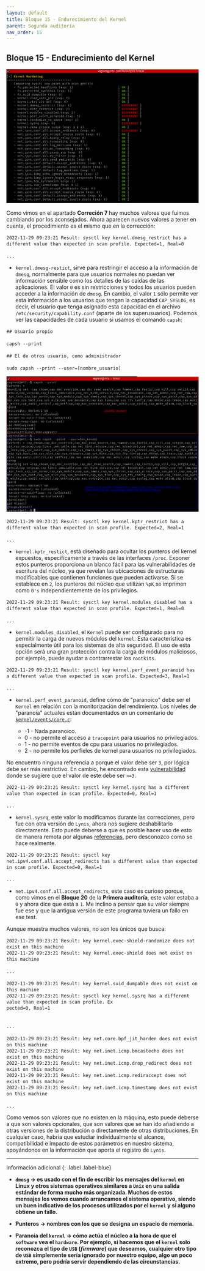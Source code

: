```yaml
---
layout: default
title: Bloque 15 - Endurecimiento del Kernel
parent: Segunda auditoría
nav_order: 15
---
```


## Bloque 15 - Endurecimiento del Kernel

<img src="https://raw.githubusercontent.com/crivmar/crivmar-lynis.github.io/main/assets/images/80.png"/>

Como vimos en el apartado **Correción 7** hay muchos valores que fuimos cambiando por los aconsejados. Ahora aparecen nuevos valores a tener en cuenta, el procedimiento es el mismo que en la corrección:

~~~
2022-11-29 09:23:21 Result: sysctl key kernel.dmesg_restrict has a different value than expected in scan profile. Expected=1, Real=0

...
~~~

- `kernel.dmesg-restict`, sirve para restringir el acceso a la información de `dmesg`, normalmente para que usuarios normales no puedan ver información sensible como los detalles de las caídas de las aplicaciones. El valor `0` es sin restricciones y todos los usuarios pueden acceder a la información de `dmesg`. En cambio, el valor `1` sólo permite ver esta información a los usuarios que tengan la capacidad `CAP_SYSLOG`, es decir, el usuario que tenga asignado esta capacidad en el archivo `/etc/security/capability.conf` (aparte de los superusuarios). Podemos ver las capacidades de cada usuario si usamos el comando `capsh`:

~~~
## Usuario propio

capsh --print

## El de otros usuario, como administrador

sudo capsh --print --user=[nombre_usuario]
~~~

<img src="https://raw.githubusercontent.com/crivmar/crivmar-lynis.github.io/main/assets/images/81.png"/>


~~~
2022-11-29 09:23:21 Result: sysctl key kernel.kptr_restrict has a different value than expected in scan profile. Expected=2, Real=1

...
~~~

- `kernel.kptr_restict`, está diseñado para ocultar los punteros del kernel expuestos, específicamente a través de las interfaces `/proc`. Exponer estos punteros proporciona un blanco fácil para las vulnerabilidades de escritura del núcleo, ya que revelan las ubicaciones de estructuras modificables que contienen funciones que pueden activarse. Si se establece en `2`, los punteros del núcleo que utilizan `%pK` se imprimen como `0's` independientemente de los privilegios.


~~~
2022-11-29 09:23:21 Result: sysctl key kernel.modules_disabled has a different value than expected in scan profile. Expected=1, Real=0

...
~~~

- `kernel.modules_disabled`, el `Kernel` puede ser configurado para no permitir la carga de nuevos módulos del `kernel`. Esta característica es especialmente útil para los sistemas de alta seguridad. El uso de esta opción será una gran protección contra la carga de módulos maliciosos, por ejemplo, puede ayudar a contrarrestar los `rootkits`. 


~~~
2022-11-29 09:23:21 Result: sysctl key kernel.perf_event_paranoid has a different value than expected in scan profile. Expected=3, Real=1

...
~~~

- `kernel.perf_event_paranoid`, define cómo de "paranoico" debe ser el `Kernel` en relación con la monitorización del rendimiento. Los niveles de "paranoia" actuales están  documentados en un comentario de [`kernel/events/core.c`](https://elixir.bootlin.com/linux/v6.1-rc7/source/kernel/events/core.c):

	+ -1 - Nada paranoico.
	+ 0 - no permite el acceso a `tracepoint` para usuarios no privilegiados.
	+ 1 - no permite eventos de cpu para usuarios no privilegiados.
	+ 2 - no permite los perfieles de kernel para usuarios no privilegiados.

No encuentro ninguna referencia a porque el valor debe ser `3`, por lógica debe ser más restrictivo. En cambio, he encontrado esta [vulnerabilidad](https://securityonline.info/cve-2022-1729-linux-kernel-privilege-escalation-vulnerability/) donde se sugiere que el valor de este debe ser `>=3`.


~~~
2022-11-29 09:23:21 Result: sysctl key kernel.sysrq has a different value than expected in scan profile. Expected=0, Real=1

...
~~~

- `kernel.sysrq`, este valor lo modificamos durante las correcciones, pero fue con otra versión de `Lynis`, ahora nos sugiere deshabilitarlo directamente. Esto puede deberse a que es posible hacer uso de esto de manera remota por algunas [referencias](https://stackoverflow.com/questions/10810099/executing-echo-c-sysrq-trigger-on-remote-machine-in-bash), pero desconozco como se hace realmente.


~~~
2022-11-29 09:23:21 Result: sysctl key net.ipv4.conf.all.accept_redirects has a different value than expected in scan profile. Expected=0, Real=1

...
~~~

- `net.ipv4.conf.all.accept_redirects`, este caso es curioso porque, como vimos en el **Bloque 20** de la **Primera auditoría**, este valor estaba a `0` y ahora dice que está a `1`. Me inclino a pensar que su valor siempre fue ese y que la antigua versión de este programa tuviera un fallo en ese test.


Aunque muestra muchos valores, no son los únicos que busca:

~~~
2022-11-29 09:23:21 Result: key kernel.exec-shield-randomize does not exist on this machine
2022-11-29 09:23:21 Result: key kernel.exec-shield does not exist on this machine

...

2022-11-29 09:23:21 Result: key kernel.suid_dumpable does not exist on this machine
2022-11-29 09:23:21 Result: sysctl key kernel.sysrq has a different value than expected in scan profile. Ex
pected=0, Real=1


...

2022-11-29 09:23:21 Result: key net.core.bpf_jit_harden does not exist on this machine
2022-11-29 09:23:21 Result: key net.inet.icmp.bmcastecho does not exist on this machine
2022-11-29 09:23:21 Result: key net.inet.icmp.drop_redirect does not exist on this machine
2022-11-29 09:23:21 Result: key net.inet.icmp.rediraccept does not exist on this machine
2022-11-29 09:23:21 Result: key net.inet.icmp.timestamp does not exist on this machine

...
~~~

Como vemos son valores que no existen en la máquina, esto puede deberse a que son valores opcionales, que son valores que se han ido añadiendo a otras versiones de la distribución o directamente de otras distribuciones. En cualquier caso, habría que estudiar individualmente el alcance, compatibilidad e impacto de estos parámetros en nuestro sistema, apoyándonos en la información que aporta el registro de `Lynis`.


---

Información adicional
{: .label .label-blue}

- **`dmesg` -> es usado con el fin de escribir los mensajes del `kernel` en Linux y otros sistemas operativos similares a `Unix` en una salida estándar de forma mucho más organizada. Muchos de estos mensajes los vemos cuando arrancamos el sistema operativo, siendo un buen indicativo de los procesos utilizados por el `kernel` y si alguno obtiene un fallo.**

- **Punteros -> nombres con los que se designa un espacio de memoria.**

- **Paranoia del `kernel` -> cómo actúa el núcleo a la hora de que el `software` vea el `hardware`. Por ejemplo, si hacemos que el `kernel` solo reconozca el tipo de `USB` (*firmware*) que deseamos, cualquier otro tipo de `USB` simplemente sería ignorado por nuestro equipo, algo un poco extremo, pero podría servir dependiendo de las circunstancias.**


